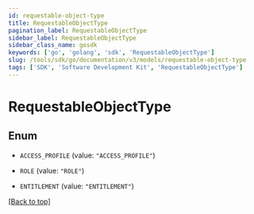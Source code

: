 ```yaml
---
id: requestable-object-type
title: RequestableObjectType
pagination_label: RequestableObjectType
sidebar_label: RequestableObjectType
sidebar_class_name: gosdk
keywords: ['go', 'golang', 'sdk', 'RequestableObjectType'] 
slug: /tools/sdk/go/documentation/v3/models/requestable-object-type
tags: ['SDK', 'Software Development Kit', 'RequestableObjectType']
---
```


# RequestableObjectType

## Enum


* `ACCESS_PROFILE` (value: `"ACCESS_PROFILE"`)

* `ROLE` (value: `"ROLE"`)

* `ENTITLEMENT` (value: `"ENTITLEMENT"`)


[[Back to top]](#) 


